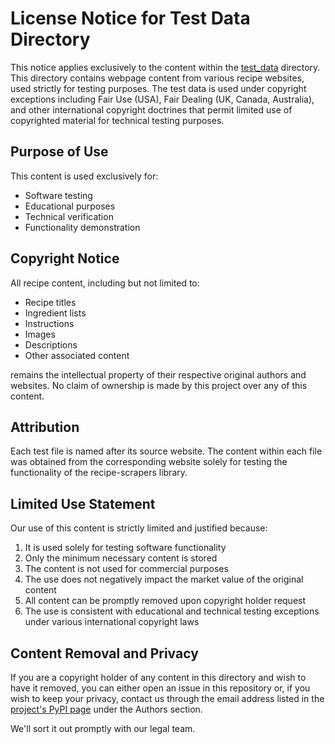 # License Notice for Test Data Directory

This notice applies exclusively to the content within the
[test_data](https://github.com/hhursev/recipe-scrapers/tree/main/tests/test_data) directory.
This directory contains webpage content from various recipe websites, used strictly for testing
purposes. The test data is used under copyright exceptions including Fair Use (USA), Fair Dealing
(UK, Canada, Australia), and other international copyright doctrines that permit limited use
of copyrighted material for technical testing purposes.

## Purpose of Use

This content is used exclusively for:

- Software testing
- Educational purposes
- Technical verification
- Functionality demonstration

## Copyright Notice

All recipe content, including but not limited to:

- Recipe titles
- Ingredient lists
- Instructions
- Images
- Descriptions
- Other associated content

remains the intellectual property of their respective original authors and websites. No claim of
ownership is made by this project over any of this content.

## Attribution

Each test file is named after its source website. The content within each file was obtained from
the corresponding website solely for testing the functionality of the recipe-scrapers library.

## Limited Use Statement

Our use of this content is strictly limited and justified because:

1. It is used solely for testing software functionality
2. Only the minimum necessary content is stored
3. The content is not used for commercial purposes
4. The use does not negatively impact the market value of the original content
5. All content can be promptly removed upon copyright holder request
6. The use is consistent with educational and technical testing exceptions under various
international copyright laws

## Content Removal and Privacy

If you are a copyright holder of any content in this directory and wish to have it removed, you
can either open an issue in this repository or, if you wish to keep your privacy, contact us
through the email address listed in the [project's PyPI page](https://pypi.org/project/recipe-scrapers/)
under the Authors section.

We'll sort it out promptly with our legal team.
